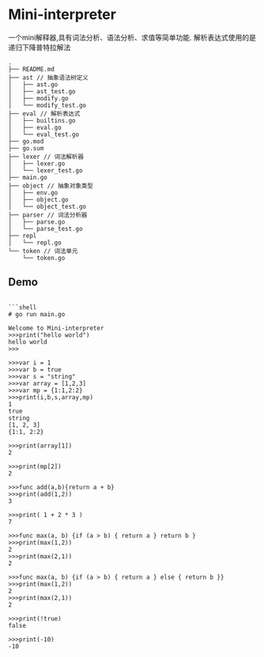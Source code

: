 # Mini-interpreter

一个mini解释器,具有词法分析、语法分析、求值等简单功能.
解析表达式使用的是递归下降普特拉解法

```
.
├── README.md
├── ast // 抽象语法树定义
│   ├── ast.go 
│   ├── ast_test.go
│   ├── modify.go
│   └── modify_test.go
├── eval // 解析表达式
│   ├── builtins.go
│   ├── eval.go
│   └── eval_test.go
├── go.mod
├── go.sum
├── lexer // 词法解析器
│   ├── lexer.go
│   └── lexer_test.go
├── main.go
├── object // 抽象对象类型
│   ├── env.go
│   ├── object.go
│   └── object_test.go
├── parser // 词法分析器
│   ├── parse.go
│   └── parse_test.go
├── repl
│   └── repl.go
└── token // 词法单元
    └── token.go

```

## Demo



```

```shell
# go run main.go

Welcome to Mini-interpreter
>>>print("hello world")
hello world
>>>
```


```shell
>>>var i = 1
>>>var b = true
>>>var s = "string"
>>>var array = [1,2,3]
>>>var mp = {1:1,2:2}
>>>print(i,b,s,array,mp)
1
true
string
[1, 2, 3]
{1:1, 2:2}

>>>print(array[1])
2

>>>print(mp[2])
2

>>>func add(a,b){return a + b}
>>>print(add(1,2))
3

>>>print( 1 + 2 * 3 )
7

>>>func max(a, b) {if (a > b) { return a } return b }
>>>print(max(1,2))
2
>>>print(max(2,1))
2

>>>func max(a, b) {if (a > b) { return a } else { return b }}
>>>print(max(1,2))
2
>>>print(max(2,1))
2

>>>print(!true)
false

>>>print(-10)
-10
```


